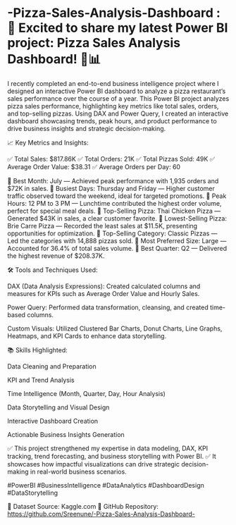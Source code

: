 # -Pizza-Sales-Analysis-Dashboard : 🚀 Excited to share my latest Power BI project: Pizza Sales Analysis Dashboard! 🍕📊

I recently completed an end-to-end business intelligence project where I designed an interactive Power BI dashboard to analyze a pizza restaurant’s sales performance over the course of a year.
This Power BI project analyzes pizza sales performance, highlighting key metrics like total sales, orders, and top-selling pizzas. Using DAX and Power Query, I created an interactive dashboard showcasing trends, peak hours, and product performance to drive business insights and strategic decision-making.

📈 Key Metrics and Insights:

✅ Total Sales: $817.86K
✅ Total Orders: 21K
✅ Total Pizzas Sold: 49K
✅ Average Order Value: $38.31
✅ Average Orders per Day: 60

🔹 Best Month: July — Achieved peak performance with 1,935 orders and $72K in sales.
🔹 Busiest Days: Thursday and Friday — Higher customer traffic observed toward the weekend, ideal for targeted promotions.
🔹 Peak Hours: 12 PM to 3 PM — Lunchtime contributed the highest order volume, perfect for special meal deals.
🔹 Top-Selling Pizza: Thai Chicken Pizza — Generated $43K in sales, a clear customer favorite.
🔹 Lowest-Selling Pizza: Brie Carre Pizza — Recorded the least sales at $11.5K, presenting opportunities for optimization.
🔹 Top-Selling Category: Classic Pizzas — Led the categories with 14,888 pizzas sold.
🔹 Most Preferred Size: Large — Accounted for 36.4% of total sales volume.
🔹 Best Quarter: Q2 — Delivered the highest revenue of $208.37K.

🛠️ Tools and Techniques Used:

DAX (Data Analysis Expressions): Created calculated columns and measures for KPIs such as Average Order Value and Hourly Sales.

Power Query: Performed data transformation, cleansing, and created time-based columns.

Custom Visuals: Utilized Clustered Bar Charts, Donut Charts, Line Graphs, Heatmaps, and KPI Cards to enhance data storytelling.

📚 Skills Highlighted:

Data Cleaning and Preparation

KPI and Trend Analysis

Time Intelligence (Month, Quarter, Day, Hour Analysis)

Data Storytelling and Visual Design

Interactive Dashboard Creation

Actionable Business Insights Generation

✅ This project strengthened my expertise in data modeling, DAX, KPI tracking, trend forecasting, and business storytelling with Power BI.
✅ It showcases how impactful visualizations can drive strategic decision-making in real-world business scenarios.


#PowerBI #BusinessIntelligence #DataAnalytics #DashboardDesign #DataStorytelling

 📂 Dataset Source: Kaggle.com
🔗 GitHub Repository: https://github.com/Sreenune/-Pizza-Sales-Analysis-Dashboard-

